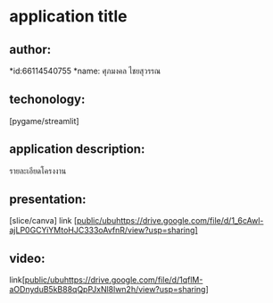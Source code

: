 # application title

## author: 

  *id:66114540755
  *name: ศุภมงคล ไชยสุวรรณ

## techonology:
[pygame/streamlit]

## application description:
รายละเอียดโครงงาน

## presentation:
  [slice/canva] link [[public/ubu](https://drive.google.com/file/d/1_6cAwl-ajLP0GCYiYMtoHJC333oAvfnR/view?usp=sharing)https://drive.google.com/file/d/1_6cAwl-ajLP0GCYiYMtoHJC333oAvfnR/view?usp=sharing]

## video: 
link[[public/ubu](https://drive.google.com/file/d/1qflM-aODnyduB5kB88qQpPJxNl8lwn2h/view?usp=sharing)https://drive.google.com/file/d/1qflM-aODnyduB5kB88qQpPJxNl8lwn2h/view?usp=sharing]
